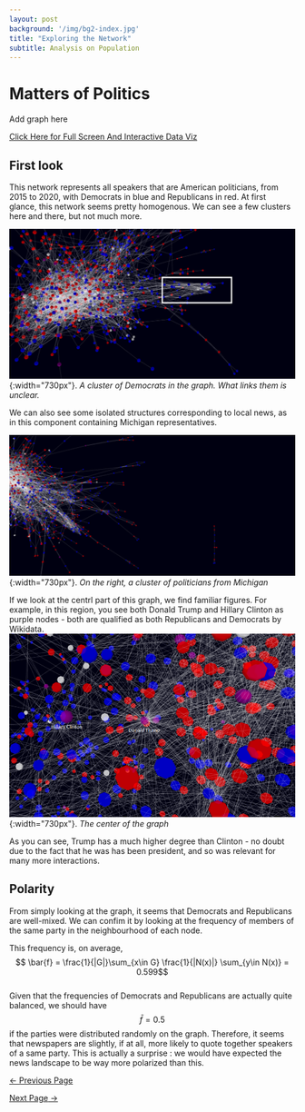 ```yaml
---
layout: post
background: '/img/bg2-index.jpg'
title: "Exploring the Network"
subtitle: Analysis on Population 
---
```


# Matters of Politics

Add graph here 

 <div id="graph3">
    <style> body { margin: 0; } </style>
    <script src="//unpkg.com/three"></script>
    <script src="//unpkg.com/three-spritetext"></script>
    <script src="//unpkg.com/3d-force-graph"></script>
    <script src="//unpkg.com/dat.gui"></script>
    <!--<script src="../../dist/3d-force-graph.js"></script>-->
    <div id="3d-graph">
    <script type="text/javascript" src="/Politics_page/graph_politics_embed.js"></script>
    </div>
  </div>

<a href="/Politics_page/graph_politics.html">Click Here for Full Screen And Interactive Data Viz</a>


## First look

This network represents all speakers that are American politicians, from 2015 to 2020, with Democrats in blue and Republicans in red.
At first glance, this network seems pretty homogenous.
We can see a few clusters here and there, but not much more.

![png](Politics_page/politicians_dem_cluster.edited.png){:width="730px"}.
*A cluster of Democrats in the graph. What links them is unclear.*

We can also see some isolated structures corresponding to local news, as in this component containing Michigan representatives.

![png](Politics_page/politicians_michigan_component.png){:width="730px"}.
*On the right, a cluster of politicians from Michigan*

If we look at the centrl part of this graph, we find familiar figures.
For example, in this region, you see both Donald Trump and Hillary Clinton as purple nodes - both are qualified as both Republicans and Democrats by Wikidata.
![png](Politics_page/politicians_trump_clinton_edited.png){:width="730px"}.
*The center of the graph*

As you can see, Trump has a much higher degree than Clinton - no doubt due to the fact that he was has been president, and so was relevant for many more interactions.

## Polarity

From simply looking at the graph, it seems that Democrats and Republicans are well-mixed.
We can confim it by looking at the frequency of members of the same party in the neighbourhood of each node.

This frequency is, on average,
$$ \bar{f} = \frac{1}{|G|}\sum_{x\in G} \frac{1}{|N(x)|} \sum_{y\in N(x)} = 0.599$$
<br />
Given that the frequencies of Democrats and Republicans are actually quite balanced, we should have $$ \bar{f} = 0.5$$ if the parties were distributed randomly on the graph.
Therefore, it seems that newspapers are slightly, if at all, more likely to quote together speakers of a same party.
This is actually a surprise : we would have expected the news landscape to be way more polarized than this.


<a class="btn btn-primary float-left" href="/Project_pages/index_2.html" data-toggle="tooltip" data-placement="top" title="Exploring the Network">&larr; Previous <span class="d-none d-md-inline">Page</span></a>

<a class="btn btn-primary float-right" href="/Project_pages/index_4.html" data-toggle="tooltip" data-placement="top" title="" data-original-title="Case Study 2: Sportswashing">Next <span class="d-none d-md-inline">Page</span> →</a>